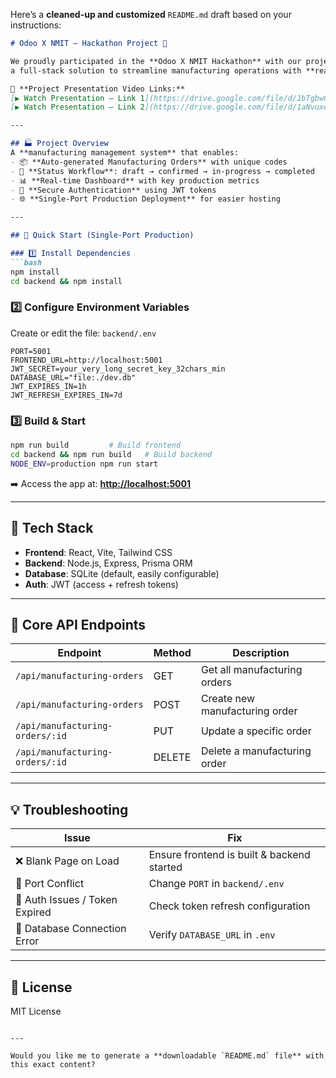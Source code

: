 Here’s a **cleaned-up and customized** `README.md` draft based on your instructions:

````markdown
# Odoo X NMIT – Hackathon Project 🚀

We proudly participated in the **Odoo X NMIT Hackathon** with our project **Manufacturing Management Application** –  
a full-stack solution to streamline manufacturing operations with **real-time KPIs, auto-generated order tracking, and a single-port deployment** for production.

🎥 **Project Presentation Video Links:**  
[▶️ Watch Presentation – Link 1](https://drive.google.com/file/d/1bTgbwGyY53Sa9Cjn6znq_g4Xai0yN5jd/view?usp=drivesdk)  
[▶️ Watch Presentation – Link 2](https://drive.google.com/file/d/1aNvuxeJC6AxvoKyI8iGrKMv45Yo-7SJq/view?usp=drivesdk)

---

## 🏭 Project Overview
A **manufacturing management system** that enables:
- 📦 **Auto-generated Manufacturing Orders** with unique codes  
- 🔄 **Status Workflow**: draft → confirmed → in-progress → completed  
- 📊 **Real-time Dashboard** with key production metrics  
- 🔐 **Secure Authentication** using JWT tokens  
- 🌐 **Single-Port Production Deployment** for easier hosting

---

## 🚀 Quick Start (Single-Port Production)

### 1️⃣ Install Dependencies
```bash
npm install
cd backend && npm install
````

### 2️⃣ Configure Environment Variables

Create or edit the file: `backend/.env`

```env
PORT=5001
FRONTEND_URL=http://localhost:5001
JWT_SECRET=your_very_long_secret_key_32chars_min
DATABASE_URL="file:./dev.db"
JWT_EXPIRES_IN=1h
JWT_REFRESH_EXPIRES_IN=7d
```

### 3️⃣ Build & Start

```bash
npm run build         # Build frontend
cd backend && npm run build   # Build backend
NODE_ENV=production npm run start
```

➡️ Access the app at: **[http://localhost:5001](http://localhost:5001)**

---

## 🧰 Tech Stack

* **Frontend**: React, Vite, Tailwind CSS
* **Backend**: Node.js, Express, Prisma ORM
* **Database**: SQLite (default, easily configurable)
* **Auth**: JWT (access + refresh tokens)

---

## 📡 Core API Endpoints

| Endpoint                        | Method | Description                    |
| ------------------------------- | ------ | ------------------------------ |
| `/api/manufacturing-orders`     | GET    | Get all manufacturing orders   |
| `/api/manufacturing-orders`     | POST   | Create new manufacturing order |
| `/api/manufacturing-orders/:id` | PUT    | Update a specific order        |
| `/api/manufacturing-orders/:id` | DELETE | Delete a manufacturing order   |

---

## 💡 Troubleshooting

| Issue                          | Fix                                        |
| ------------------------------ | ------------------------------------------ |
| ❌ Blank Page on Load           | Ensure frontend is built & backend started |
| 🔁 Port Conflict               | Change `PORT` in `backend/.env`            |
| 🔐 Auth Issues / Token Expired | Check token refresh configuration          |
| 🔎 Database Connection Error   | Verify `DATABASE_URL` in `.env`            |

---

## 📄 License

MIT License

```

---

Would you like me to generate a **downloadable `README.md` file** with this exact content?
```
